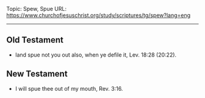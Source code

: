 Topic: Spew, Spue
URL: https://www.churchofjesuschrist.org/study/scriptures/tg/spew?lang=eng

---

## Old Testament

- land spue not you out also, when ye defile it, Lev. 18:28 (20:22).

## New Testament

- I will spue thee out of my mouth, Rev. 3:16.

